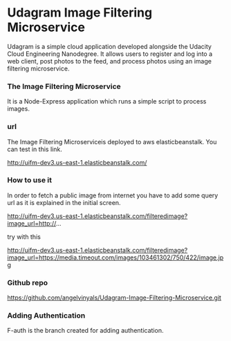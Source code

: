 # Udagram Image Filtering Microservice

Udagram is a simple cloud application developed alongside the Udacity Cloud Engineering Nanodegree. It allows users to register and log into a web client, post photos to the feed, and process photos using an image filtering microservice.

### The Image Filtering Microservice
It is a Node-Express application which runs a simple script to process images. 

###  url

The Image Filtering Microserviceis deployed to aws elasticbeanstalk. You can test in this link.

http://uifm-dev3.us-east-1.elasticbeanstalk.com/

### How to use it

In order to fetch a public image from internet you have to add some query url as it is explained in the initial screen.

http://uifm-dev3.us-east-1.elasticbeanstalk.com/filteredimage?image_url=http://...

try with this

http://uifm-dev3.us-east-1.elasticbeanstalk.com/filteredimage?image_url=https://media.timeout.com/images/103461302/750/422/image.jpg

### Github repo

https://github.com/angelvinyals/Udagram-Image-Filtering-Microservice.git

### Adding Authentication

F-auth is the branch created for adding authentication.
